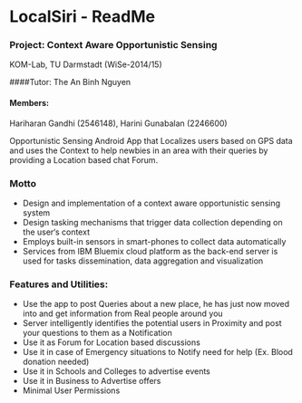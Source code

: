 # LocalSiri - ReadMe #
### Project: Context Aware Opportunistic Sensing 
KOM-Lab, TU Darmstadt (WiSe-2014/15) 

####Tutor:
The An Binh Nguyen

#### Members: 
Hariharan Gandhi (2546148), Harini Gunabalan (2246600)

Opportunistic Sensing Android App that Localizes users based on GPS data and uses the Context to help newbies in an area with their queries by providing a Location based chat Forum.

### Motto ###

* Design and implementation of a context aware
opportunistic sensing system
* Design tasking mechanisms that trigger data collection
depending on the user‘s context
* Employs built-in sensors in smart-phones to collect
data automatically
* Services from IBM Bluemix cloud platform as the
back-end server is used for tasks dissemination, data
aggregation and visualization


### Features and Utilities:
* Use the app to post Queries about a new place, he has just now
moved into and get information from Real people around you
* Server intelligently identifies the potential users in Proximity and post
your questions to them as a Notification
* Use it as Forum for Location based discussions
* Use it in case of Emergency situations to Notify need for help (Ex.
Blood donation needed)
* Use it in Schools and Colleges to advertise events
* Use it in Business to Advertise offers
* Minimal User Permissions
